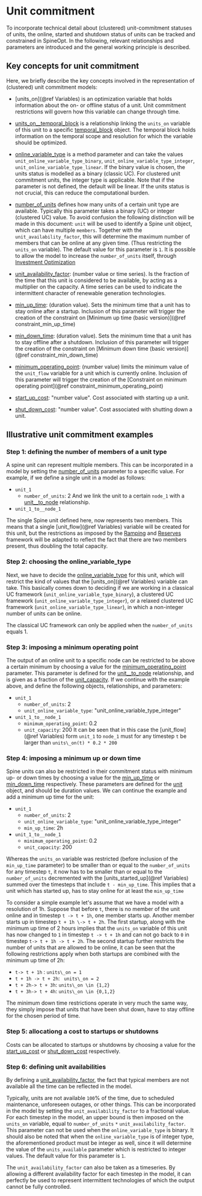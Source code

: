 # Unit commitment

To incorporate technical detail about (clustered) unit-commitment statuses of units, the online, started and shutdown status of units can be tracked and constrained in SpineOpt.
In the following, relevant relationships and parameters are introduced and the general working principle is described.

## Key concepts for unit commitment
Here, we briefly describe the key concepts involved in the representation of (clustered) unit commitment models:

- [units\_on](@ref Variables) is an optimization variable that holds information about the on- or offline status of a unit. Unit commitment restrictions will govern how this variable can change through time.

- [units\_on\_\_temporal\_block](@ref) is a relationship linking the `units_on` variable of this unit to a specific [temporal\_block](@ref) object. The temporal block holds information on the temporal scope and resolution for which the variable should be optimized.

- [online\_variable\_type](@ref) is a method parameter and can take the values `unit_online_variable_type_binary`, `unit_online_variable_type_integer`, `unit_online_variable_type_linear`. If the binary value is chosen, the units status is modelled as a binary (classic UC). For clustered unit commitment units, the integer type is applicable. Note that if the parameter is not defined, the default will be linear. If the units status is not crucial, this can reduce the computational burden.

- [number\_of\_units](@ref) defines how many units of a certain unit type are available. Typically this parameter takes a binary (UC) or integer (clustered UC) value. To avoid confusion the following distinction will be made in this document:  `unit` will be used to identify a Spine unit object, which can have multiple `members`. Together with the `unit_availability_factor`, this will determine the maximum number of members that can be online at any given time. (Thus restricting the `units_on` variable). The default value for this parameter is ``1``. It is possible to allow the model to increase the `number_of_units` itself, through [Investment Optimization](@ref)

- [unit\_availability\_factor](@ref): (number value or time series). Is the fraction of the time that this unit is considered to be available, by acting as a multiplier on the capacity. A time series can be used to indicate the intermittent character of renewable generation technologies.

- [min\_up\_time](@ref): (duration value). Sets the minimum time that a unit has to stay online after a startup. Inclusion of this parameter will trigger the creation of the constraint on [Minimum up time (basic version)](@ref constraint_min_up_time)

- [min\_down\_time](@ref): (duration value). Sets the minimum time that a unit has to stay offline after a shutdown. Inclusion of this parameter will trigger the creation of the constraint on [Minimum down time (basic version)](@ref constraint_min_down_time)

- [minimum\_operating\_point](@ref): (number value) limits the minimum value of the `unit_flow` variable for a unit which is currently online. Inclusion of this parameter will trigger the creation of the [Constraint on minimum operating point](@ref constraint_minimum_operating_point)

- [start\_up\_cost](@ref): "number value". Cost associated with starting up a unit.
- [shut\_down\_cost](@ref): "number value". Cost associated with shutting down a unit.

## Illustrative unit commitment examples

### Step 1: defining the number of members of a unit type
A spine unit can represent multiple members. This can be incorporated in a model by setting the [number\_of\_units](@ref) parameter to a specific value. For example, if we define a single unit in a model as follows:
* `unit_1`
  * `number_of_units`: 2
And we link the unit to a certain `node_1` with a [unit\_\_to\_node](@ref) relationship.
* `unit_1_to__node_1`

The single Spine unit defined here, now represents two members. This means that a single [unit_flow](@ref Variables) variable will be created for this unit, but the restrictions as imposed by the [Ramping](@ref) and [Reserves](@ref) framework will be adapted to reflect the fact that there are two members present, thus doubling the total capacity.

### Step 2: choosing the online\_variable\_type
Next, we have to decide the [online\_variable\_type](@ref) for this unit, which will restrict the kind of values that the [units_on](@ref Variables) variable can take. This basically comes down to deciding if we are working in a classical UC framework (`unit_online_variable_type_binary`), a clustered UC framework (`unit_online_variable_type_integer`), or a relaxed clustered UC framework (`unit_online_variable_type_linear`), in which a non-integer number of units can be online.

The classical UC framework can only be applied when the `number_of_units` equals 1.

### Step 3: imposing a minimum operating point
The output of an online unit to a specific node can be restricted to be above a certain minimum by choosing a value for the [minimum\_operating\_point](@ref) parameter. This parameter is defined for the [unit\_\_to\_node](@ref) relationship, and is given as a fraction of the [unit_capacity](@ref). If we continue with the example above, and define the following objects, relationships, and parameters:

* `unit_1`
  * `number_of_units`: 2
  * `unit_online_variable_type`: "unit\_online\_variable\_type\_integer"
* `unit_1_to__node_1`
  * `minimum_operating_point`: 0.2
  * `unit_capacity`: 200
It can be seen that in this case the [unit_flow](@ref Variables) form `unit_1` to `node_1` must for any timestep ``t`` be larger than ``units\_on(t) * 0.2 * 200``

### Step 4: imposing a minimum up or down time
Spine units can also be restricted in their commitment status with minimum up- or down times by choosing a value for the [min\_up\_time](@ref) or [min\_down\_time](@ref) respectively. These parameters are defined for the [unit](@ref) object, and should be duration values. We can continue the example and add a minimum up time for the unit:

* `unit_1`
  * `number_of_units`: 2
  * `unit_online_variable_type`: "unit\_online\_variable\_type\_integer"
  * `min_up_time`: 2h
* `unit_1_to__node_1`
  * `minimum_operating_point`: 0.2
  * `unit_capacity`: 200

Whereas the `units_on` variable was restricted (before inclusion of the `min_up_time` parameter) to be smaller than or equal to the `number_of_units` for any timestep ``t``, it now has to be smaller than or equal to the `number_of_units` decremented with the [units\_started\_up](@ref Variables) summed over the timesteps that include `t - min_up_time`. This implies that a unit which has started up, has to stay online for at least the `min_up_time`

To consider a simple example let's assume that we have a model with a resolution of 1h. Suppose that before `t`, there is no member of the unit online and in timestep `t -> t + 1h`, one member starts up. Another member starts up in timestep `t + 1h \-> t + 2h`. The first startup, along with the minimum up time of 2 hours implies that the `units_on` variable of this unit has now changed to ``1`` in timestep `t -> t + 1h` and can not go back to ``0`` in timestep `t-> t + 1h -> t + 2h`. The second startup further restricts the number of units that are allowed to be online, it can be seen that the following restrictions apply when both startups are combined with the minimum up time of 2h:

* `t-> t + 1h` : `` units\_on = 1 ``
* `t + 1h -> t + 2h`: `` units\_on = 2``
* `t + 2h-> t + 3h`: `` units\_on \in {1,2} ``
* `t + 3h-> t + 4h`: `` units\_on \in {0,1,2} ``

The minimum down time restrictions operate in very much the same way, they simply impose that units that have been shut down, have to stay offline for the chosen period of time.

### Step 5: allocationg a cost to startups or shutdowns

Costs can be allocated to startups or shutdowns by choosing a value for the [start\_up\_cost](@ref) or [shut\_down\_cost](@ref) respectively.

### Step 6: defining unit availabilities

By defining a [unit\_availability\_factor](@ref), the fact that typical members are not available all the time can be reflected in the model.

Typically, units are not available ``100``% of the time, due to scheduled maintenance, unforeseen outages, or other things. This can be incorporated in the model by setting the `unit_availability_factor` to a fractional value. For each timestep in the model, an upper bound is then imposed on the `units_on` variable, equal to `number_of_units` ``*`` `unit_availability_factor`. This parameter can not be used when the `online_variable_type` is binary. It should also be noted that when the `online_variable_type` is of integer type, the aforementioned product must be integer as well, since it will determine the value of the `units_available` parameter which is restricted to integer values. The default value for this parameter is ``1``.

The `unit_availability_factor` can also be taken as a timeseries. By allowing a different availability factor for each timestep in the model, it can perfectly be used to represent intermittent technologies of which the output cannot be fully controlled.
